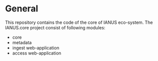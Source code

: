 # General

This repository contains the code of the core of IANUS eco-system. The IANUS.core project consist of following modules:
* core
* metadata
* ingest web-application
* access web-application
